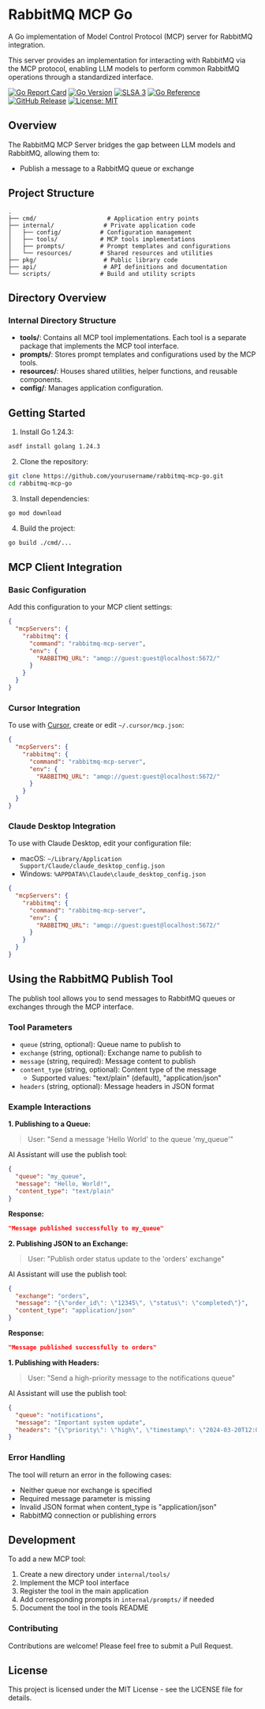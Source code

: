 # RabbitMQ MCP Go

A Go implementation of Model Control Protocol (MCP) server for RabbitMQ integration.

This server provides an implementation for interacting with RabbitMQ via the MCP protocol, enabling LLM models to perform common RabbitMQ operations through a standardized interface.

[![Go Report Card](https://goreportcard.com/badge/github.com/maiconjobim/rabbitmq-mcp-go)](https://goreportcard.com/report/github.com/maiconjobim/rabbitmq-mcp-go)
[![Go Version](https://img.shields.io/github/go-mod/go-version/maiconjobim/rabbitmq-mcp-go?logo=go)](https://github.com/maiconjobim/rabbitmq-mcp-go/blob/main/go.mod)
[![SLSA 3](https://slsa.dev/images/gh-badge-level3.svg)](https://slsa.dev)
[![Go Reference](https://pkg.go.dev/badge/github.com/maiconjobim/rabbitmq-mcp-go.svg)](https://pkg.go.dev/github.com/maiconjobim/rabbitmq-mcp-go)
[![GitHub Release](https://img.shields.io/github/v/release/maiconjobim/rabbitmq-mcp-go?sort=semver)](https://github.com/maiconjobim/rabbitmq-mcp-go/releases/latest)
[![License: MIT](https://img.shields.io/badge/License-MIT-yellow.svg)](https://opensource.org/licenses/MIT)

## Overview

The RabbitMQ MCP Server bridges the gap between LLM models and RabbitMQ, allowing them to:

- Publish a message to a RabbitMQ queue or exchange


## Project Structure

```
.
├── cmd/                    # Application entry points
├── internal/              # Private application code
│   ├── config/           # Configuration management
│   ├── tools/            # MCP tools implementations
│   ├── prompts/          # Prompt templates and configurations
│   └── resources/        # Shared resources and utilities
├── pkg/                   # Public library code
├── api/                   # API definitions and documentation
└── scripts/              # Build and utility scripts
```

## Directory Overview

### Internal Directory Structure

- **tools/**: Contains all MCP tool implementations. Each tool is a separate package that implements the MCP tool interface.
- **prompts/**: Stores prompt templates and configurations used by the MCP tools.
- **resources/**: Houses shared utilities, helper functions, and reusable components.
- **config/**: Manages application configuration.

## Getting Started

1. Install Go 1.24.3:
```bash
asdf install golang 1.24.3
```

2. Clone the repository:
```bash
git clone https://github.com/yourusername/rabbitmq-mcp-go.git
cd rabbitmq-mcp-go
```

3. Install dependencies:
```bash
go mod download
```

4. Build the project:
```bash
go build ./cmd/...
```

## MCP Client Integration

### Basic Configuration

Add this configuration to your MCP client settings:

```json
{
  "mcpServers": {
    "rabbitmq": {
      "command": "rabbitmq-mcp-server",
      "env": {
        "RABBITMQ_URL": "amqp://guest:guest@localhost:5672/"
      }
    }
  }
}
```

### Cursor Integration

To use with [Cursor](https://cursor.sh/), create or edit `~/.cursor/mcp.json`:

```json
{
  "mcpServers": {
    "rabbitmq": {
      "command": "rabbitmq-mcp-server",
      "env": {
        "RABBITMQ_URL": "amqp://guest:guest@localhost:5672/"
      }
    }
  }
}
```

### Claude Desktop Integration

To use with Claude Desktop, edit your configuration file:
- macOS: `~/Library/Application Support/Claude/claude_desktop_config.json`
- Windows: `%APPDATA%\Claude\claude_desktop_config.json`

```json
{
  "mcpServers": {
    "rabbitmq": {
      "command": "rabbitmq-mcp-server",
      "env": {
        "RABBITMQ_URL": "amqp://guest:guest@localhost:5672/"
      }
    }
  }
}
```

## Using the RabbitMQ Publish Tool

The publish tool allows you to send messages to RabbitMQ queues or exchanges through the MCP interface.

### Tool Parameters

- `queue` (string, optional): Queue name to publish to
- `exchange` (string, optional): Exchange name to publish to
- `message` (string, required): Message content to publish
- `content_type` (string, optional): Content type of the message
  - Supported values: "text/plain" (default), "application/json"
- `headers` (string, optional): Message headers in JSON format

### Example Interactions

**1. Publishing to a Queue:**
>User: "Send a message 'Hello World' to the queue 'my_queue'"

AI Assistant will use the publish tool:
```json
{
  "queue": "my_queue",
  "message": "Hello, World!",
  "content_type": "text/plain"
}
```

**Response:**
```json
"Message published successfully to my_queue"
```

**2. Publishing JSON to an Exchange:**

> User: "Publish order status update to the 'orders' exchange"

AI Assistant will use the publish tool:
```json
{
  "exchange": "orders",
  "message": "{\"order_id\": \"12345\", \"status\": \"completed\"}",
  "content_type": "application/json"
}
```

**Response:**
```json
"Message published successfully to orders"
```

**1. Publishing with Headers:**
> User: "Send a high-priority message to the notifications queue"

AI Assistant will use the publish tool:
```json
{
  "queue": "notifications",
  "message": "Important system update",
  "headers": "{\"priority\": \"high\", \"timestamp\": \"2024-03-20T12:00:00Z\"}"
}
```

### Error Handling

The tool will return an error in the following cases:
- Neither queue nor exchange is specified
- Required message parameter is missing
- Invalid JSON format when content_type is "application/json"
- RabbitMQ connection or publishing errors

## Development

To add a new MCP tool:

1. Create a new directory under `internal/tools/`
2. Implement the MCP tool interface
3. Register the tool in the main application
4. Add corresponding prompts in `internal/prompts/` if needed
5. Document the tool in the tools README

### Contributing

Contributions are welcome! Please feel free to submit a Pull Request.

## License

This project is licensed under the MIT License - see the LICENSE file for details.
